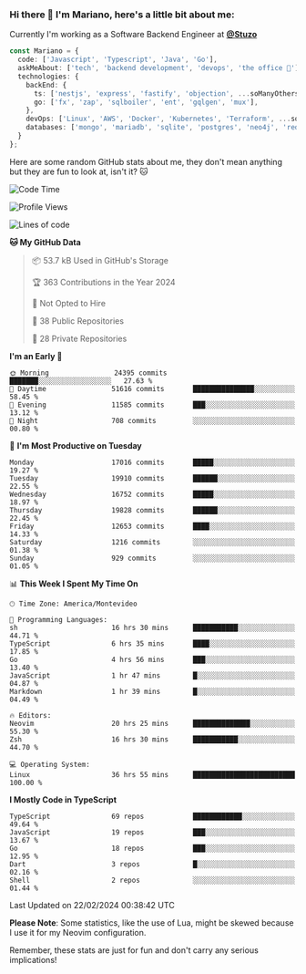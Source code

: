 ### Hi there 👋 I'm Mariano, here's a little bit about me:

Currently I'm working as a Software Backend Engineer at [**@Stuzo**](https://www.stuzo.com/)

```ts
const Mariano = {
  code: ['Javascript', 'Typescript', 'Java', 'Go'],
  askMeAbout: ['tech', 'backend development', 'devops', 'the office 💼'],
  technologies: {
    backEnd: {
      ts: ['nestjs', 'express', 'fastify', 'objection', ...soManyOthersFrameworks],
      go: ['fx', 'zap', 'sqlboiler', 'ent', 'gqlgen', 'mux'],
    },
    devOps: ['Linux', 'AWS', 'Docker', 'Kubernetes', 'Terraform', ...soManyOthersTools],
    databases: ['mongo', 'mariadb', 'sqlite', 'postgres', 'neo4j', 'redis', ...],
  }
};
```

Here are some random GitHub stats about me, they don't mean anything but they are fun to look at, isn't it? 🐱

<!--START_SECTION:waka-->
![Code Time](http://img.shields.io/badge/Code%20Time-1%2C730%20hrs%2011%20mins-blue)

![Profile Views](http://img.shields.io/badge/Profile%20Views-2-blue)

![Lines of code](https://img.shields.io/badge/From%20Hello%20World%20I%27ve%20Written-16.4%20million%20lines%20of%20code-blue)

**🐱 My GitHub Data** 

> 📦 53.7 kB Used in GitHub's Storage 
 > 
> 🏆 363 Contributions in the Year 2024
 > 
> 🚫 Not Opted to Hire
 > 
> 📜 38 Public Repositories 
 > 
> 🔑 28 Private Repositories 
 > 
**I'm an Early 🐤** 

```text
🌞 Morning                24395 commits       ███████░░░░░░░░░░░░░░░░░░   27.63 % 
🌆 Daytime                51616 commits       ███████████████░░░░░░░░░░   58.45 % 
🌃 Evening                11585 commits       ███░░░░░░░░░░░░░░░░░░░░░░   13.12 % 
🌙 Night                  708 commits         ░░░░░░░░░░░░░░░░░░░░░░░░░   00.80 % 
```
📅 **I'm Most Productive on Tuesday** 

```text
Monday                   17016 commits       █████░░░░░░░░░░░░░░░░░░░░   19.27 % 
Tuesday                  19910 commits       ██████░░░░░░░░░░░░░░░░░░░   22.55 % 
Wednesday                16752 commits       █████░░░░░░░░░░░░░░░░░░░░   18.97 % 
Thursday                 19828 commits       ██████░░░░░░░░░░░░░░░░░░░   22.45 % 
Friday                   12653 commits       ████░░░░░░░░░░░░░░░░░░░░░   14.33 % 
Saturday                 1216 commits        ░░░░░░░░░░░░░░░░░░░░░░░░░   01.38 % 
Sunday                   929 commits         ░░░░░░░░░░░░░░░░░░░░░░░░░   01.05 % 
```


📊 **This Week I Spent My Time On** 

```text
🕑︎ Time Zone: America/Montevideo

💬 Programming Languages: 
sh                       16 hrs 30 mins      ███████████░░░░░░░░░░░░░░   44.71 % 
TypeScript               6 hrs 35 mins       ████░░░░░░░░░░░░░░░░░░░░░   17.85 % 
Go                       4 hrs 56 mins       ███░░░░░░░░░░░░░░░░░░░░░░   13.40 % 
JavaScript               1 hr 47 mins        █░░░░░░░░░░░░░░░░░░░░░░░░   04.87 % 
Markdown                 1 hr 39 mins        █░░░░░░░░░░░░░░░░░░░░░░░░   04.49 % 

🔥 Editors: 
Neovim                   20 hrs 25 mins      ██████████████░░░░░░░░░░░   55.30 % 
Zsh                      16 hrs 30 mins      ███████████░░░░░░░░░░░░░░   44.70 % 

💻 Operating System: 
Linux                    36 hrs 55 mins      █████████████████████████   100.00 % 
```

**I Mostly Code in TypeScript** 

```text
TypeScript               69 repos            ████████████░░░░░░░░░░░░░   49.64 % 
JavaScript               19 repos            ███░░░░░░░░░░░░░░░░░░░░░░   13.67 % 
Go                       18 repos            ███░░░░░░░░░░░░░░░░░░░░░░   12.95 % 
Dart                     3 repos             █░░░░░░░░░░░░░░░░░░░░░░░░   02.16 % 
Shell                    2 repos             ░░░░░░░░░░░░░░░░░░░░░░░░░   01.44 % 
```




 Last Updated on 22/02/2024 00:38:42 UTC
<!--END_SECTION:waka-->

**Please Note**: Some statistics, like the use of Lua, might be skewed because I use it for my Neovim configuration.

Remember, these stats are just for fun and don't carry any serious implications!
